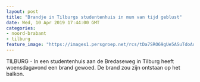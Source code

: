 ```yaml
---
layout: post
title: "Brandje in Tilburgs studentenhuis in mum van tijd geblust"
date: Wed, 10 Apr 2019 17:44:00 GMT
categories: 
- noord-brabant 
- tilburg 
feature_image: "https://images1.persgroep.net/rcs/tDa7SRO69gUe5ASuTdoAu2tygbc/diocontent/145255753/_fitwidth/400/?appId=21791a8992982cd8da851550a453bd7f&quality=0.7"
---
```


TILBURG - In een studentenhuis aan de Bredaseweg in Tilburg heeft woensdagavond een brand gewoed. De brand zou zijn ontstaan op het balkon.
